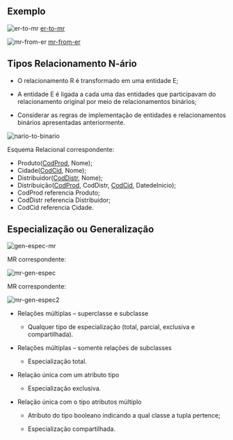 ## Exemplo

![er-to-mr](../images/mr/er-to-mr.png)
[er-to-mr](../images/mr/er-to-mr.png)

![mr-from-er](../images/mr/mr-from-er.png)
[mr-from-er](../images/mr/mr-from-er.png)

## Tipos Relacionamento N-ário

* O relacionamento R é transformado em uma entidade E;

* A entidade E é ligada a cada uma das entidades que participavam do relacionamento
  original por meio de relacionamentos binários;

* Considerar as regras de implementação de entidades e relacionamentos binários
  apresentadas anteriormente.

![nario-to-binario](../images/mr/nario-to-binario.png)

Esquema Relacional correspondente:

* Produto(<u>CodProd</u>, Nome)‏;
* Cidade(<u>CodCid</u>, Nome)‏;
* Distribuidor(<u>CodDistr</u>, Nome)‏;
* Distribuição(<u>CodProd</u>, CodDistr, <u>CodCid</u>, DatedeInicio)‏;
* CodProd referencia Produto;
* CodDistr referencia Distribuidor;
* CodCid  referencia Cidade.

## Especialização ou Generalização

![gen-espec-mr](../images/mr/gen-espec-mr.png)

MR correspondente:

![mr-gen-espec](../images/mr/mr-gen-espec.png)

MR correspondente:

![mr-gen-espec2](../images/mr/mr-gen-espec2.png)


* Relações múltiplas – superclasse e subclasse

    * Qualquer tipo de especialização (total, parcial, exclusiva e compartilhada)‏.

* Relações múltiplas – somente relações de subclasses

    * Especialização total.

* Relação única com um atributo tipo

    * Especialização exclusiva.

* Relação única com o tipo atributos múltiplo

    * Atributo do tipo booleano indicando a qual classe a tupla pertence;

    * Especialização compartilhada.

